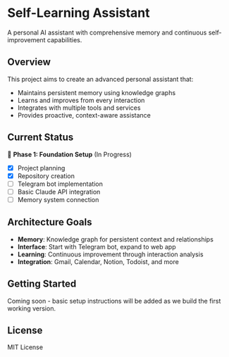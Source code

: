 # Self-Learning Assistant

A personal AI assistant with comprehensive memory and continuous self-improvement capabilities.

## Overview

This project aims to create an advanced personal assistant that:
- Maintains persistent memory using knowledge graphs
- Learns and improves from every interaction
- Integrates with multiple tools and services
- Provides proactive, context-aware assistance

## Current Status

🚧 **Phase 1: Foundation Setup** (In Progress)
- [x] Project planning
- [x] Repository creation
- [ ] Telegram bot implementation
- [ ] Basic Claude API integration
- [ ] Memory system connection

## Architecture Goals

- **Memory**: Knowledge graph for persistent context and relationships
- **Interface**: Start with Telegram bot, expand to web app
- **Learning**: Continuous improvement through interaction analysis
- **Integration**: Gmail, Calendar, Notion, Todoist, and more

## Getting Started

Coming soon - basic setup instructions will be added as we build the first working version.

## License

MIT License
